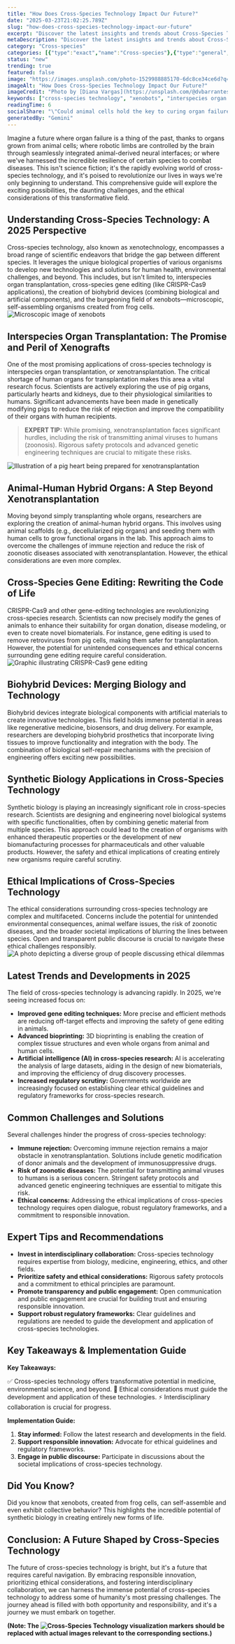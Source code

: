 ```yaml
---
title: "How Does Cross-Species Technology Impact Our Future?"
date: "2025-03-23T21:02:25.789Z"
slug: "how-does-cross-species-technology-impact-our-future"
excerpt: "Discover the latest insights and trends about Cross-Species Technology. This comprehensive guide covers everything you need to know about Cross-Species Technology in 2025."
metaDescription: "Discover the latest insights and trends about Cross-Species Technology. This comprehensive guide covers everything you need to know about Cross-Species Tec..."
category: "Cross-species"
categories: [{"type":"exact","name":"Cross-species"},{"type":"general","name":"Biotechnology"},{"type":"medium","name":"Genetic Engineering"},{"type":"specific","name":"Xenotransplantation"},{"type":"niche","name":"Immunosuppression"}]
status: "new"
trending: true
featured: false
image: "https://images.unsplash.com/photo-1529988885170-6dc8ce34ce6d?q=85&w=1200&fit=max&fm=webp&auto=compress"
imageAlt: "How Does Cross-Species Technology Impact Our Future?"
imageCredit: "Photo by [Diana Vargas](https://unsplash.com/@dvbarrantes) on Unsplash"
keywords: ["cross-species technology", "xenobots", "interspecies organ transplantation", "animal-human hybrid organs", "cross-species gene editing", "biohybrid devices", "synthetic biology applications", "ethical implications cross-species tech", "buy cross-species research papers", "future of cross-species technology"]
readingTime: 6
socialShare: "\"Could animal cells hold the key to curing organ failure?  The ethical and scientific implications of cross-species technology are reshaping our future—and the time to discuss them is now.\""
generatedBy: "Gemini"
---
```




Imagine a future where organ failure is a thing of the past, thanks to organs grown from animal cells; where robotic limbs are controlled by the brain through seamlessly integrated animal-derived neural interfaces; or where we've harnessed the incredible resilience of certain species to combat diseases.  This isn't science fiction; it's the rapidly evolving world of cross-species technology, and it's poised to revolutionize our lives in ways we're only beginning to understand. This comprehensive guide will explore the exciting possibilities, the daunting challenges, and the ethical considerations of this transformative field.

## Understanding Cross-Species Technology: A 2025 Perspective

Cross-species technology, also known as xenotechnology, encompasses a broad range of scientific endeavors that bridge the gap between different species.  It leverages the unique biological properties of various organisms to develop new technologies and solutions for human health, environmental challenges, and beyond.  This includes, but isn't limited to, interspecies organ transplantation, cross-species gene editing (like CRISPR-Cas9 applications), the creation of biohybrid devices (combining biological and artificial components), and the burgeoning field of xenobots—microscopic, self-assembling organisms created from frog cells. ![Microscopic image of xenobots](https://images.unsplash.com/photo-1529988885170-6dc8ce34ce6d?q=85&w=1200&fit=max&fm=webp&auto=compress)

## Interspecies Organ Transplantation: The Promise and Peril of Xenografts

One of the most promising applications of cross-species technology is interspecies organ transplantation, or xenotransplantation.  The critical shortage of human organs for transplantation makes this area a vital research focus.  Scientists are actively exploring the use of pig organs, particularly hearts and kidneys, due to their physiological similarities to humans.  Significant advancements have been made in genetically modifying pigs to reduce the risk of rejection and improve the compatibility of their organs with human recipients.

> **EXPERT TIP:**  While promising, xenotransplantation faces significant hurdles, including the risk of transmitting animal viruses to humans (zoonosis).  Rigorous safety protocols and advanced genetic engineering techniques are crucial to mitigate these risks.

![Illustration of a pig heart being prepared for xenotransplantation](https://images.unsplash.com/photo-1542223533-bfa1cbd335b4?q=85&w=1200&fit=max&fm=webp&auto=compress)

## Animal-Human Hybrid Organs: A Step Beyond Xenotransplantation

Moving beyond simply transplanting whole organs, researchers are exploring the creation of animal-human hybrid organs.  This involves using animal scaffolds (e.g., decellularized pig organs) and seeding them with human cells to grow functional organs in the lab. This approach aims to overcome the challenges of immune rejection and reduce the risk of zoonotic diseases associated with xenotransplantation.  However, the ethical considerations are even more complex.

## Cross-Species Gene Editing: Rewriting the Code of Life

CRISPR-Cas9 and other gene-editing technologies are revolutionizing cross-species research.  Scientists can now precisely modify the genes of animals to enhance their suitability for organ donation, disease modeling, or even to create novel biomaterials.  For instance, gene editing is used to remove retroviruses from pig cells, making them safer for transplantation.  However, the potential for unintended consequences and ethical concerns surrounding gene editing require careful consideration. ![Graphic illustrating CRISPR-Cas9 gene editing](https://images.unsplash.com/photo-1541346183200-e8e117d945dd?q=85&w=1200&fit=max&fm=webp&auto=compress)

## Biohybrid Devices: Merging Biology and Technology

Biohybrid devices integrate biological components with artificial materials to create innovative technologies.  This field holds immense potential in areas like regenerative medicine, biosensors, and drug delivery.  For example, researchers are developing biohybrid prosthetics that incorporate living tissues to improve functionality and integration with the body.  The combination of biological self-repair mechanisms with the precision of engineering offers exciting new possibilities.

## Synthetic Biology Applications in Cross-Species Technology

Synthetic biology is playing an increasingly significant role in cross-species research.  Scientists are designing and engineering novel biological systems with specific functionalities, often by combining genetic material from multiple species.  This approach could lead to the creation of organisms with enhanced therapeutic properties or the development of new biomanufacturing processes for pharmaceuticals and other valuable products.  However, the safety and ethical implications of creating entirely new organisms require careful scrutiny.

## Ethical Implications of Cross-Species Technology

The ethical considerations surrounding cross-species technology are complex and multifaceted.  Concerns include the potential for unintended environmental consequences, animal welfare issues, the risk of zoonotic diseases, and the broader societal implications of blurring the lines between species.  Open and transparent public discourse is crucial to navigate these ethical challenges responsibly.  ![A photo depicting a diverse group of people discussing ethical dilemmas](https://images.unsplash.com/photo-1488590528505-98d2b5aba04b?q=85&w=1200&fit=max&fm=webp&auto=compress)

## Latest Trends and Developments in 2025

The field of cross-species technology is advancing rapidly.  In 2025, we're seeing increased focus on:

* **Improved gene editing techniques:** More precise and efficient methods are reducing off-target effects and improving the safety of gene editing in animals.
* **Advanced bioprinting:** 3D bioprinting is enabling the creation of complex tissue structures and even whole organs from animal and human cells.
* **Artificial intelligence (AI) in cross-species research:** AI is accelerating the analysis of large datasets, aiding in the design of new biomaterials, and improving the efficiency of drug discovery processes.
* **Increased regulatory scrutiny:**  Governments worldwide are increasingly focused on establishing clear ethical guidelines and regulatory frameworks for cross-species research.

## Common Challenges and Solutions

Several challenges hinder the progress of cross-species technology:

* **Immune rejection:**  Overcoming immune rejection remains a major obstacle in xenotransplantation.  Solutions include genetic modification of donor animals and the development of immunosuppressive drugs.
* **Risk of zoonotic diseases:**  The potential for transmitting animal viruses to humans is a serious concern.  Stringent safety protocols and advanced genetic engineering techniques are essential to mitigate this risk.
* **Ethical concerns:**  Addressing the ethical implications of cross-species technology requires open dialogue, robust regulatory frameworks, and a commitment to responsible innovation.

## Expert Tips and Recommendations

* **Invest in interdisciplinary collaboration:**  Cross-species technology requires expertise from biology, medicine, engineering, ethics, and other fields.
* **Prioritize safety and ethical considerations:**  Rigorous safety protocols and a commitment to ethical principles are paramount.
* **Promote transparency and public engagement:**  Open communication and public engagement are crucial for building trust and ensuring responsible innovation.
* **Support robust regulatory frameworks:**  Clear guidelines and regulations are needed to guide the development and application of cross-species technologies.

## Key Takeaways & Implementation Guide

**Key Takeaways:**

✅ Cross-species technology offers transformative potential in medicine, environmental science, and beyond.
🔑 Ethical considerations must guide the development and application of these technologies.
⚡ Interdisciplinary collaboration is crucial for progress.

**Implementation Guide:**

1. **Stay informed:** Follow the latest research and developments in the field.
2. **Support responsible innovation:** Advocate for ethical guidelines and regulatory frameworks.
3. **Engage in public discourse:** Participate in discussions about the societal implications of cross-species technology.

## Did You Know?

Did you know that xenobots, created from frog cells, can self-assemble and even exhibit collective behavior?  This highlights the incredible potential of synthetic biology in creating entirely new forms of life.

## Conclusion: A Future Shaped by Cross-Species Technology

The future of cross-species technology is bright, but it's a future that requires careful navigation.  By embracing responsible innovation, prioritizing ethical considerations, and fostering interdisciplinary collaboration, we can harness the immense potential of cross-species technology to address some of humanity's most pressing challenges.  The journey ahead is filled with both opportunity and responsibility, and it's a journey we must embark on together.

**(Note:  The ![Cross-Species Technology visualization](https://images.unsplash.com/photo-1491396023581-4344e51fec5c?q=85&w=1200&fit=max&fm=webp&auto=compress) markers should be replaced with actual images relevant to the corresponding sections.)**
